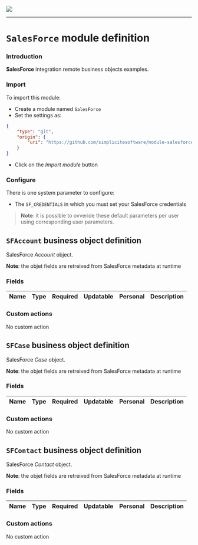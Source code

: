 <!--
 ___ _            _ _    _ _    __
/ __(_)_ __  _ __| (_)__(_) |_ /_/
\__ \ | '  \| '_ \ | / _| |  _/ -_)
|___/_|_|_|_| .__/_|_\__|_|\__\___|
            |_| 
-->
![](https://docs.simplicite.io//logos/logo250.png)
* * *

`SalesForce` module definition
==============================

### Introduction

**SalesForce** integration remote business objects examples.

### Import

To import this module:

- Create a module named `SalesForce`
- Set the settings as:

```json
{
	"type": "git",
	"origin": {
		"uri": "https://github.com/simplicitesoftware/module-salesforce.git"
	}
}
```

- Click on the _Import module_ button

### Configure

There is one system parameter to configure:

- The `SF_CREDENTIALS` in which you must set your SalesForce credentials

> **Note**: it is possible to ovveride these default parameters per user using corresponding user parameters.

`SFAccount` business object definition
--------------------------------------

SalesForce _Account_ object.

**Note**: the objet fields are retreived from SalesForce metadata at runtime

### Fields

| Name                                                         | Type                                     | Required | Updatable | Personal | Description                                                                      | 
| ------------------------------------------------------------ | ---------------------------------------- | -------- | --------- | -------- | -------------------------------------------------------------------------------- |

### Custom actions

No custom action

`SFCase` business object definition
-----------------------------------

SalesForce _Case_ object.

**Note**: the objet fields are retreived from SalesForce metadata at runtime

### Fields

| Name                                                         | Type                                     | Required | Updatable | Personal | Description                                                                      | 
| ------------------------------------------------------------ | ---------------------------------------- | -------- | --------- | -------- | -------------------------------------------------------------------------------- |

### Custom actions

No custom action

`SFContact` business object definition
--------------------------------------

SalesForce _Contact_ object.

**Note**: the objet fields are retreived from SalesForce metadata at runtime

### Fields

| Name                                                         | Type                                     | Required | Updatable | Personal | Description                                                                      | 
| ------------------------------------------------------------ | ---------------------------------------- | -------- | --------- | -------- | -------------------------------------------------------------------------------- |

### Custom actions

No custom action

